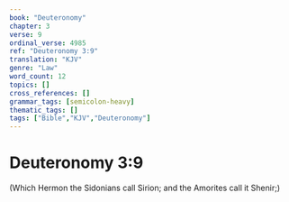 ```yaml
---
book: "Deuteronomy"
chapter: 3
verse: 9
ordinal_verse: 4985
ref: "Deuteronomy 3:9"
translation: "KJV"
genre: "Law"
word_count: 12
topics: []
cross_references: []
grammar_tags: [semicolon-heavy]
thematic_tags: []
tags: ["Bible","KJV","Deuteronomy"]
---
```


# Deuteronomy 3:9

(Which Hermon the Sidonians call Sirion; and the Amorites call it Shenir;)
